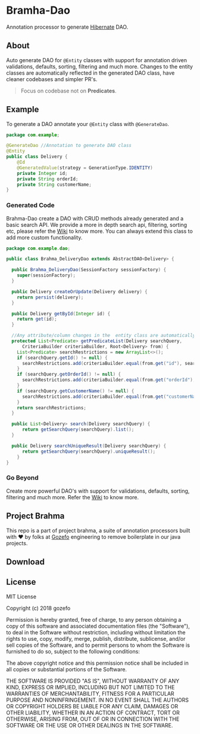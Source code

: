 # Bramha-Dao
Annotation processor to generate [Hibernate](http://hibernate.org/orm/) DAO.
## About
Auto generate DAO for ```@Entity``` classes with support for annotation driven validations, defaults, sorting, filtering and much more. Changes to the entity classes are automatically reflected in the generated DAO class, have cleaner codebases and simpler PR's.
> Focus on codebase not on **Predicates**.

## Example
To generate a DAO annotate your ```@Entity``` class with ```@GenerateDao```.
```java
package com.example;

@GenerateDao //Annotation to generate DAO class
@Entity
public class Delivery {
    @Id
    @GeneratedValue(strategy = GenerationType.IDENTITY)
    private Integer id;
    private String orderId;
    private String customerName;
}
```

### Generated Code
Brahma-Dao create a DAO with CRUD methods already generated and a basic search API. We provide a more in depth search api, filtering, sorting etc, please refer the [Wiki](https://github.com/gozefo/brahma-dao/wiki) to know more. 
You can always extend this class to add more custom functionality.
```java
package com.example.dao;

public class Brahma_DeliveryDao extends AbstractDAO<Delivery> {

  public Brahma_DeliveryDao(SessionFactory sessionFactory) {
    super(sessionFactory);
  }

  public Delivery createOrUpdate(Delivery delivery) {
    return persist(delivery);
  }

  public Delivery getById(Integer id) {
    return get(id);
  }

  //Any attribute/column changes in the  entity class are automatically reflected here
  protected List<Predicate> getPredicateList(Delivery searchQuery,
      CriteriaBuilder criteriaBuilder, Root<Delivery> from) {
    List<Predicate> searchRestrictions = new ArrayList<>();
    if (searchQuery.getId() != null) {
      searchRestrictions.add(criteriaBuilder.equal(from.get("id"), searchQuery.getId()));
    }
    if (searchQuery.getOrderId() != null) {
      searchRestrictions.add(criteriaBuilder.equal(from.get("orderId"), searchQuery.getOrderId()));
    }
    if (searchQuery.getCustomerName() != null) {
      searchRestrictions.add(criteriaBuilder.equal(from.get("customerName"), searchQuery.getCustomerName()));
    }
    return searchRestrictions;
  }

  public List<Delivery> search(Delivery searchQuery) {
      return getSearchQuery(searchQuery).list();
  }

  public Delivery searchUniqueResult(Delivery searchQuery) {
      return getSearchQuery(searchQuery).uniqueResult();
    }
}
```
### Go Beyond
Create more powerful DAO's with support for validations, defaults, sorting, filtering and much more. Refer the [Wiki](https://github.com/gozefo/brahma-dao/wiki) to know more.

## Project Brahma
This repo is a part of project brahma, a suite of annotation processors built with :hearts: by folks at [Gozefo]( https://www.gozefo.com/) engineering to remove boilerplate in our java projects.

## Download


## License
MIT License

Copyright (c) 2018 gozefo

Permission is hereby granted, free of charge, to any person obtaining a copy
of this software and associated documentation files (the "Software"), to deal
in the Software without restriction, including without limitation the rights
to use, copy, modify, merge, publish, distribute, sublicense, and/or sell
copies of the Software, and to permit persons to whom the Software is
furnished to do so, subject to the following conditions:

The above copyright notice and this permission notice shall be included in all
copies or substantial portions of the Software.

THE SOFTWARE IS PROVIDED "AS IS", WITHOUT WARRANTY OF ANY KIND, EXPRESS OR
IMPLIED, INCLUDING BUT NOT LIMITED TO THE WARRANTIES OF MERCHANTABILITY,
FITNESS FOR A PARTICULAR PURPOSE AND NONINFRINGEMENT. IN NO EVENT SHALL THE
AUTHORS OR COPYRIGHT HOLDERS BE LIABLE FOR ANY CLAIM, DAMAGES OR OTHER
LIABILITY, WHETHER IN AN ACTION OF CONTRACT, TORT OR OTHERWISE, ARISING FROM,
OUT OF OR IN CONNECTION WITH THE SOFTWARE OR THE USE OR OTHER DEALINGS IN THE
SOFTWARE.
